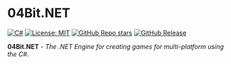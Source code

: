 # 04Bit.NET
[![C#](https://img.shields.io/badge/Language-C%23-green)](https://docs.microsoft.com/dotnet/csharp/)
[![License: MIT](https://img.shields.io/badge/License-MIT-green)](https://opensource.org/licenses/MIT)
[![GitHub Repo stars](https://img.shields.io/github/stars/USERNAME/REPO?style=social)](https://github.com/04Bit-Studio/04Bit.NET/stargazers)
[![GitHub Release](https://img.shields.io/github/v/release/04Bit-Studio/04Bit.NET)](https://github.com/04Bit-Studio/04Bit.NET/releases)

**04Bit.NET** - *The .NET Engine for creating games for multi-platform using the C#.*